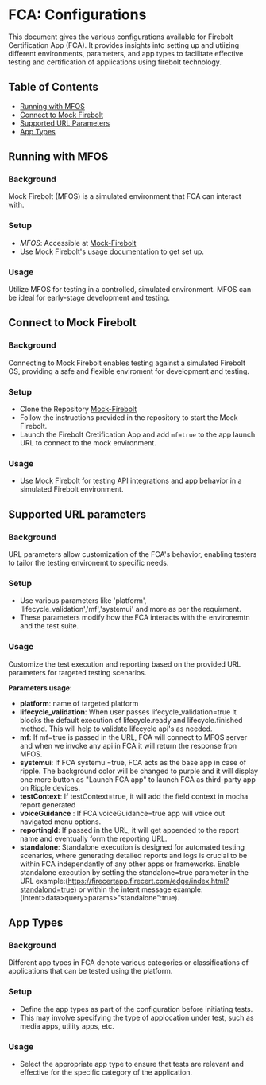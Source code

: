 # FCA: Configurations

This document gives the various configurations available for Firebolt Certification App (FCA). It provides insights into setting up and utiizing different environments, parameters, and app types to facilitate effective testing and certification of applications using firebolt technology. 


## Table of Contents

- [Running with MFOS](#running-with-mfos)
- [Connect to Mock Firebolt](#connect-to-mock-firebolt)
- [Supported URL Parameters](#supported-url-parameters)
- [App Types](#app-types)

## Running with MFOS

### Background

Mock Firebolt (MFOS) is a simulated environment that FCA can interact with.

### Setup

- *MFOS*: Accessible at [Mock-Firebolt](https://github.com/rdkcentral/mock-firebolt)
- Use Mock Firebolt's [usage documentation](https://github.com/rdkcentral/mock-firebolt#usage-local) to get set up. 

### Usage

Utilize MFOS for testing in a controlled, simulated environment. MFOS can be ideal for early-stage development and testing.

## Connect to Mock Firebolt

### Background

Connecting to Mock Firebolt enables testing against a simulated Firebolt OS, providing a safe and flexible enviroment for development and testing.

### Setup

- Clone the Repository [Mock-Firebolt](https://github.com/rdkcentral/mock-firebolt)
- Follow the instructions provided in the repository to start the Mock Firebolt.
- Launch the Firebolt Cretification App and add `mf=true` to the app launch URL to connect to the mock environment.

### Usage

- Use Mock Firebolt for testing API integrations and app behavior in a simulated Firebolt environment.


## Supported URL parameters


### Background

URL parameters allow customization of the FCA's behavior, enabling testers to tailor the testing environemt to specific needs.

### Setup

- Use various parameters like 'platform', 'lifecycle_validation','mf','systemui' and more as per the requirment.
- These parameters modify how the FCA interacts with the environemtn and the test suite.

### Usage

Customize the test execution and reporting based on the provided URL parameters for targeted testing scenarios.

**Parameters usage:**
- **platform**: name of targeted platform
- **lifecycle_validation**: When user passes lifecycle_validation=true it blocks the default execution of lifecycle.ready and lifecycle.finished method.
This will help  to validate lifecycle api's as needed.
- **mf**: If mf=true is passed in the URL, FCA will connect to MFOS server and when we invoke any api in FCA it will return the response fron MFOS.
- **systemui**: If FCA systemui=true, FCA acts as the base app in case of ripple. The background color will be changed to purple and it will display one more button as "Launch FCA app" to launch FCA as third-party app on Ripple devices.
- **testContext**: If testContext=true, it will add the field context in mocha report generated
- **voiceGuidance** : If FCA voiceGuidance=true app will voice out navigated menu options.
- **reportingId**: If passed in the URL, it will get appended to the report name and eventually form the reporting URL.
- **standalone**: Standalone execution is designed for automated testing scenarios, where generating detailed reports and logs is crucial to be within FCA independantly of any other apps or frameworks. Enable standalone execution by setting the standalone=true parameter in the URL example:(https://firecertapp.firecert.com/edge/index.html?standalond=true) or within the intent message example:(intent>data>query>params>"standalone":true).


## App Types

### Background

Different app types in FCA denote various categories or classifications of applications that can be tested using the platform. 

### Setup

- Define the app types as part of the configuration before initiating tests.
- This may involve specifying the type of applocation under test, such as media apps, utility apps, etc.

### Usage

- Select the appropriate app type to ensure that tests are relevant and effective for the specific category of the application.
